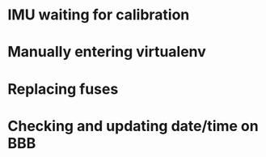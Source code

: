 # IMU waiting for calibration

# Manually entering virtualenv

# Replacing fuses

# Checking and updating date/time on BBB
